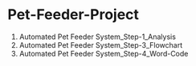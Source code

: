 # Pet-Feeder-Project
1. Automated Pet Feeder System_Step-1_Analysis
2. Automated Pet Feeder System_Step-3_Flowchart
3. Automated Pet Feeder System_Step-4_Word-Code
